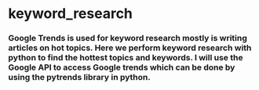 # keyword_research
### Google Trends is used for keyword research mostly is writing articles on hot topics. Here we perform keyword research with python to find the hottest topics and keywords. I will use the Google API to access Google trends which can be done by using the pytrends library in python.
